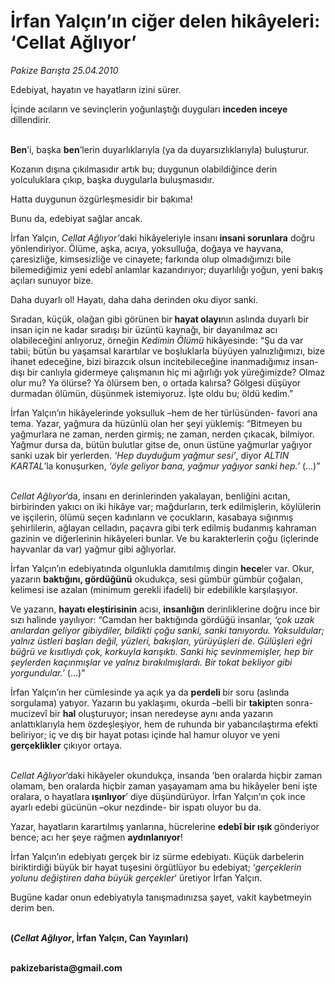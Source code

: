 # İrfan Yalçın’ın ciğer delen hikâyeleri: ‘Cellat Ağlıyor’

*Pakize Barışta 25.04.2010*

<div class="yazi"><p>Edebiyat, hayatın ve hayatların izini sürer. </p>
<p>İçinde acıların ve sevinçlerin yoğunlaştığı duyguları <b>inceden inceye</b> dillendirir.</p>
<p><b><br/>Ben</b>’i, başka <b>ben</b>’lerin duyarlıklarıyla (ya da duyarsızlıklarıyla) buluşturur.</p>
<p>Kozanın dışına çıkılmasıdır artık bu; duygunun olabildiğince derin yolculuklara çıkıp, başka duygularla buluşmasıdır.</p>
<p>Hatta duygunun özgürleşmesidir bir bakıma!</p>
<p>Bunu da, edebiyat sağlar ancak.</p>
<p>İrfan Yalçın, <i>Cellat Ağlıyor’</i>daki hikâyeleriyle insanı<b> insani sorunlara</b> doğru yönlendiriyor. Ölüme, aşka, acıya, yoksulluğa, doğaya ve hayvana, çaresizliğe, kimsesizliğe ve cinayete; farkında olup olmadığımızı bile bilemediğimiz yeni edebî anlamlar kazandırıyor; duyarlılığı yoğun, yeni bakış açıları sunuyor bize.</p>
<p>Daha duyarlı ol! Hayatı, daha daha derinden oku diyor sanki.</p>
<p>Sıradan, küçük, olağan gibi görünen bir <b>hayat olayı</b>nın aslında duyarlı bir insan için ne kadar sıradışı bir üzüntü kaynağı, bir dayanılmaz acı olabileceğini anlıyoruz, örneğin <i>Kedimin Ölümü</i> hikâyesinde: “Şu da var tabii; bütün bu yaşamsal karartılar ve boşluklarla büyüyen yalnızlığımızı, bize ihanet edeceğine, bizi birazcık olsun incitebileceğine inanmadığımız insan-dışı bir canlıyla gidermeye çalışmanın hiç mi ağırlığı yok yüreğimizde? Olmaz olur mu? Ya ölürse? Ya ölürsem ben, o ortada kalırsa? Gölgesi düşüyor durmadan ölümün, düşünmek istemiyoruz. İşte oldu bu; öldü kedim.”</p>
<p>İrfan Yalçın’ın hikâyelerinde yoksulluk –hem de her türlüsünden- favori ana tema. Yazar, yağmura da hüzünlü olan her şeyi yüklemiş: “Bitmeyen bu yağmurlara ne zaman, nerden girmiş; ne zaman, nerden çıkacak, bilmiyor. Yağmur dursa da, bütün bulutlar gitse de, onun üstüne yağmurlar yağıyor sanki uzak bir yerlerden. <i>‘Hep duyduğum yağmur sesi’</i>, diyor <i>ALTIN KARTAL</i>’la konuşurken, <i>‘öyle geliyor bana, yağmur yağıyor sanki hep.’</i> (...)”<i></i></p>
<p><i><br/>Cellat Ağlıyor</i>’da, insanı en derinlerinden yakalayan, benliğini acıtan, birbirinden yakıcı on iki hikâye var; mağdurların, terk edilmişlerin, köylülerin ve işçilerin, ölümü seçen kadınların ve çocukların, kasabaya sığınmış şehirlilerin, ağlayan celladın, paçavra gibi terk edilmiş budanmış kahraman gazinin ve diğerlerinin hikâyeleri bunlar. Ve bu karakterlerin çoğu (içlerinde hayvanlar da var) yağmur gibi ağlıyorlar. </p>
<p>İrfan Yalçın’ın edebiyatında olgunlukla damıtılmış dingin <b>hece</b>ler var. Okur, yazarın <b>baktığını, gördüğünü</b> okudukça, sesi gümbür gümbür çoğalan, kelimesi ise azalan (minimum gerekli ifadeli) bir edebilikle karşılaşıyor.</p>
<p>Ve yazarın, <b>hayatı eleştirisinin</b> acısı, <b>insanlığın</b> derinliklerine doğru ince bir sızı halinde yayılıyor: “Camdan her baktığında gördüğü insanlar, <i>‘çok uzak anılardan geliyor gibiydiler, bildikti çoğu sanki, sanki tanıyordu. Yoksuldular; yalnız üstleri başları değil, yüzleri, bakışları, yürüyüşleri de. Gülüşleri eğri büğrü ve kısıtlıydı çok, korkuyla karışıktı. Sanki hiç sevinmemişler, hep bir şeylerden kaçınmışlar ve yalnız bırakılmışlardı. Bir tokat bekliyor gibi yorgundular.’ </i>(…)”</p>
<p>İrfan Yalçın’ın her cümlesinde ya açık ya da <b>perdeli </b>bir soru (aslında sorgulama) yatıyor. Yazarın bu yaklaşımı, okurda –belli bir <b>takip</b>ten sonra- mucizevî bir <b>hal</b> oluşturuyor; insan neredeyse aynı anda yazarın anlattıklarıyla hem özdeşleşiyor, hem de ruhunda bir yabancılaştırma efekti beliriyor; iç ve dış bir hayat potası içinde hal hamur oluyor ve yeni <b>gerçeklikler</b> çıkıyor ortaya. </p>
<p><i><br/>Cellat Ağlıyor</i>’daki hikâyeler okundukça, insanda ‘ben oralarda hiçbir zaman olamam, ben oralarda hiçbir zaman yaşayamam ama bu hikâyeler beni işte oralara, o hayatlara<b> ışınlıyor</b>’ diye düşündürüyor. İrfan Yalçın’ın çok ince ayarlı edebi gücünün –okur nezdinde- bir ispatı oluyor bu da.</p>
<p>Yazar, hayatların karartılmış yanlarına, hücrelerine <b>edebî bir ışık </b>gönderiyor bence; acı her şeye rağmen <b>aydınlanıyor</b>! </p>
<p>İrfan Yalçın’ın edebiyatı gerçek bir iz sürme edebiyatı. Küçük darbelerin biriktirdiği büyük bir hayat tuşesini örgütlüyor bu edebiyat; ‘<i>gerçeklerin yolunu değiştiren daha büyük gerçekler</i>’ üretiyor İrfan Yalçın.</p>
<p>Bugüne kadar onun edebiyatıyla tanışmadınızsa şayet, vakit kaybetmeyin derim ben.</p>
<p><b><br/>(<i>Cellat Ağlıyor</i>, İrfan Yalçın, Can Yayınları)</b></p><b><br/>pakizebarista@gmail.com</b></div>
